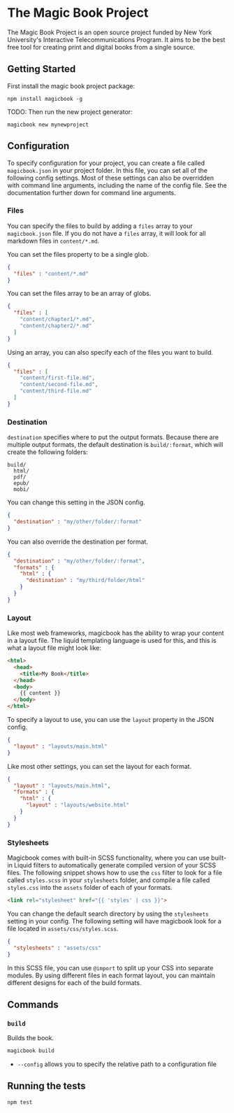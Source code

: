 # The Magic Book Project

The Magic Book Project is an open source project funded by New York University's Interactive Telecommunications Program. It aims to be the best free tool for creating print and digital books from a single source.


## Getting Started

First install the magic book project package:

```
npm install magicbook -g
```

TODO: Then run the new project generator:

```
magicbook new mynewproject
```

## Configuration

To specify configuration for your project, you can create a file called `magicbook.json` in your project folder. In this file, you can set all of the following config settings. Most of these settings can also be overridden with command line arguments, including the name of the config file. See the documentation further down for command line arguments.

### Files

You can specify the files to build by adding a `files` array to your `magicbook.json` file. If you do not have a `files` array, it will look for all markdown files in `content/*.md`.

You can set the files property to be a single glob.

```json
{
  "files" : "content/*.md"
}
```

You can set the files array to be an array of globs.

```json
{
  "files" : [
    "content/chapter1/*.md",
    "content/chapter2/*.md"
  ]
}
```

Using an array, you can also specify each of the files you want to build.

```json
{
  "files" : [
    "content/first-file.md",
    "content/second-file.md",
    "content/third-file.md"
  ]
}
```

### Destination

`destination` specifies where to put the output formats. Because there are multiple output formats, the default destination is `build/:format`, which will create the following folders:

```
build/
  html/
  pdf/
  epub/
  mobi/
```

You can change this setting in the JSON config.

```json
{
  "destination" : "my/other/folder/:format"
}
```

You can also override the destination per format.

```json
{
  "destination" : "my/other/folder/:format",
  "formats" : {
    "html" : {
      "destination" : "my/third/folder/html"
    }
  }
}
```

### Layout

Like most web frameworks, magicbook has the ability to wrap your content in a layout file. The liquid templating language is used for this, and this is what a layout file might look like:

```html
<html>
  <head>
    <title>My Book</title>
  </head>
  <body>
    {{ content }}
  </body>
</html>
```

To specify a layout to use, you can use the `layout` property in the JSON config.

```json
{
  "layout" : "layouts/main.html"
}
```

Like most other settings, you can set the layout for each format.

```json
{
  "layout" : "layouts/main.html",
  "formats" : {
    "html" : {
      "layout" : "layouts/website.html"
    }
  }
}
```

### Stylesheets

Magicbook comes with built-in SCSS functionality, where you can use built-in Liquid filters to automatically generate compiled version of your SCSS files. The following snippet shows how to use the `css` filter to look for a file called `styles.scss` in your `stylesheets` folder, and compile a file called `styles.css` into the `assets` folder of each of your formats.

```html
<link rel="stylesheet" href="{{ 'styles' | css }}">
```

You can change the default search directory by using the `stylesheets` setting in your config. The following setting will have magicbook look for a file located in `assets/css/styles.scss`.

```json
{
  "stylesheets" : "assets/css"
}
```

In this SCSS file, you can use `@import` to split up your CSS into separate modules. By using different files in each format layout, you can maintain different designs for each of the build formats.

## Commands

### `build`

Builds the book.

```bash
magicbook build
```

- `--config` allows you to specify the relative path to a configuration file

## Running the tests

`npm test`
